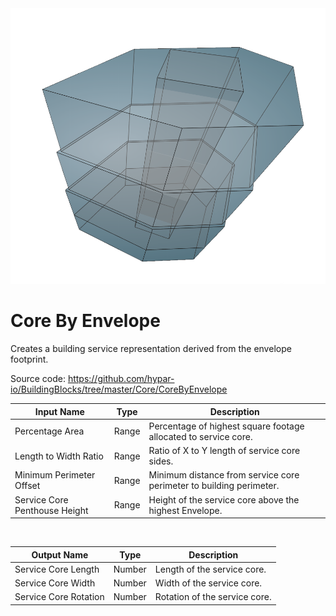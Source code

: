 <img src="preview.png" width="512">
            
# Core By Envelope

Creates a building service representation derived from the envelope footprint.

Source code:
https://github.com/hypar-io/BuildingBlocks/tree/master/Core/CoreByEnvelope

|Input Name|Type|Description|
|---|---|---|
|Percentage Area|Range|Percentage of highest square footage allocated to service core.|
|Length to Width Ratio|Range|Ratio of X to Y length of service core sides.|
|Minimum Perimeter Offset|Range|Minimum distance from service core perimeter to building perimeter.|
|Service Core Penthouse Height|Range|Height of the service core above the highest Envelope.|


<br>

|Output Name|Type|Description|
|---|---|---|
|Service Core Length|Number|Length of the service core.|
|Service Core Width|Number|Width of the service core.|
|Service Core Rotation|Number|Rotation of the service core.|

